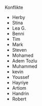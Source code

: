  Konflikte


- Herby
- Stina
- Lea G. 
- Benni
- Tim
- Mark 
- Steven
- Mohamed
- Adem Tozlu
- Muhammed
- kevin
- Youssef
- Hayriye
- Artiom
- Handrin
- Robert